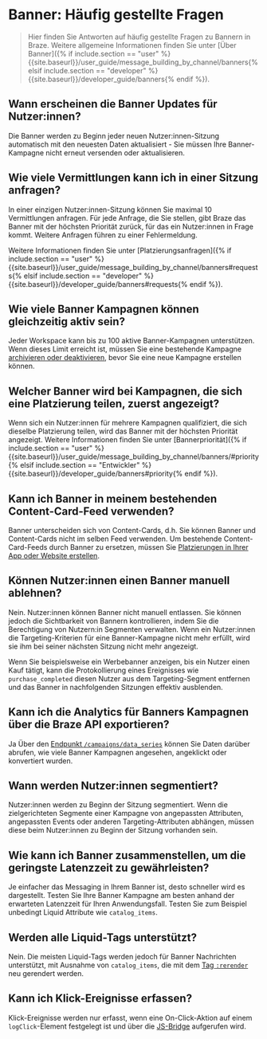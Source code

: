 # Banner: Häufig gestellte Fragen

> Hier finden Sie Antworten auf häufig gestellte Fragen zu Bannern in Braze. Weitere allgemeine Informationen finden Sie unter [Über Banner]({% if include.section == "user" %}{{site.baseurl}}/user_guide/message_building_by_channel/banners{% elsif include.section == "developer" %}{{site.baseurl}}/developer_guide/banners{% endif %}).

## Wann erscheinen die Banner Updates für Nutzer:innen?

Die Banner werden zu Beginn jeder neuen Nutzer:innen-Sitzung automatisch mit den neuesten Daten aktualisiert - Sie müssen Ihre Banner-Kampagne nicht erneut versenden oder aktualisieren.

## Wie viele Vermittlungen kann ich in einer Sitzung anfragen?

In einer einzigen Nutzer:innen-Sitzung können Sie maximal 10 Vermittlungen anfragen. Für jede Anfrage, die Sie stellen, gibt Braze das Banner mit der höchsten Priorität zurück, für das ein Nutzer:innen in Frage kommt. Weitere Anfragen führen zu einer Fehlermeldung.

Weitere Informationen finden Sie unter [Platzierungsanfragen]({% if include.section == "user" %}{{site.baseurl}}/user_guide/message_building_by_channel/banners#requests{% elsif include.section == "developer" %}{{site.baseurl}}/developer_guide/banners#requests{% endif %}).

## Wie viele Banner Kampagnen können gleichzeitig aktiv sein?

Jeder Workspace kann bis zu 100 aktive Banner-Kampagnen unterstützen. Wenn dieses Limit erreicht ist, müssen Sie eine bestehende Kampagne [archivieren oder deaktivieren]({{site.baseurl}}/user_guide/engagement_tools/messaging_fundamentals/about_statuses/#changing-the-status), bevor Sie eine neue Kampagne erstellen können.

## Welcher Banner wird bei Kampagnen, die sich eine Platzierung teilen, zuerst angezeigt?

Wenn sich ein Nutzer:innen für mehrere Kampagnen qualifiziert, die sich dieselbe Platzierung teilen, wird das Banner mit der höchsten Priorität angezeigt. Weitere Informationen finden Sie unter [Bannerpriorität]({% if include.section == "user" %}{{site.baseurl}}/user_guide/message_building_by_channel/banners/#priority{% elsif include.section == "Entwickler" %}{{site.baseurl}}/developer_guide/banners#priority{% endif %}).

## Kann ich Banner in meinem bestehenden Content-Card-Feed verwenden?

Banner unterscheiden sich von Content-Cards, d.h. Sie können Banner und Content-Cards nicht im selben Feed verwenden. Um bestehende Content-Card-Feeds durch Banner zu ersetzen, müssen Sie [Platzierungen in Ihrer App oder Website erstellen]({{site.baseurl}}/developer_guide/banners/placements/).

## Können Nutzer:innen einen Banner manuell ablehnen?

Nein. Nutzer:innen können Banner nicht manuell entlassen. Sie können jedoch die Sichtbarkeit von Bannern kontrollieren, indem Sie die Berechtigung von Nutzern:in Segmenten verwalten. Wenn ein Nutzer:innen die Targeting-Kriterien für eine Banner-Kampagne nicht mehr erfüllt, wird sie ihm bei seiner nächsten Sitzung nicht mehr angezeigt.

Wenn Sie beispielsweise ein Werbebanner anzeigen, bis ein Nutzer einen Kauf tätigt, kann die Protokollierung eines Ereignisses wie `purchase_completed` diesen Nutzer aus dem Targeting-Segment entfernen und das Banner in nachfolgenden Sitzungen effektiv ausblenden.

## Kann ich die Analytics für Banners Kampagnen über die Braze API exportieren?

Ja Über den [Endpunkt `/campaigns/data_series`]({{site.baseurl}}/api/endpoints/export/campaigns/get_campaign_analytics/) können Sie Daten darüber abrufen, wie viele Banner Kampagnen angesehen, angeklickt oder konvertiert wurden.

## Wann werden Nutzer:innen segmentiert?

Nutzer:innen werden zu Beginn der Sitzung segmentiert. Wenn die zielgerichteten Segmente einer Kampagne von angepassten Attributen, angepassten Events oder anderen Targeting-Attributen abhängen, müssen diese beim Nutzer:innen zu Beginn der Sitzung vorhanden sein.

## Wie kann ich Banner zusammenstellen, um die geringste Latenzzeit zu gewährleisten?

Je einfacher das Messaging in Ihrem Banner ist, desto schneller wird es dargestellt. Testen Sie Ihre Banner Kampagne am besten anhand der erwarteten Latenzzeit für Ihren Anwendungsfall. Testen Sie zum Beispiel unbedingt Liquid Attribute wie `catalog_items`.

## Werden alle Liquid-Tags unterstützt?

Nein. Die meisten Liquid-Tags werden jedoch für Banner Nachrichten unterstützt, mit Ausnahme von `catalog_items`, die mit dem [Tag `:rerender`]({{site.baseurl}}/user_guide/personalization_and_dynamic_content/catalogs/using_catalogs/#using-liquid) neu gerendert werden.

## Kann ich Klick-Ereignisse erfassen?

Klick-Ereignisse werden nur erfasst, wenn eine On-Click-Aktion auf einem `logClick`-Element festgelegt ist und über die [JS-Bridge]({{site.baseurl}}/user_guide/message_building_by_channel/in-app_messages/traditional/customize/html_in-app_messages/#javascript-bridge) aufgerufen wird.
